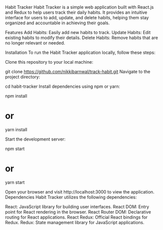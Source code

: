 Habit Tracker
Habit Tracker is a simple web application built with React.js and Redux to help users track their daily habits. It provides an intuitive interface for users to add, update, and delete habits, helping them stay organized and accountable in achieving their goals.

Features
Add Habits: Easily add new habits to track.
Update Habits: Edit existing habits to modify their details.
Delete Habits: Remove habits that are no longer relevant or needed.

Installation
To run the Habit Tracker application locally, follow these steps:

Clone this repository to your local machine:

git clone https://github.com/nikkibarnwal/track-habit.git
Navigate to the project directory:


cd habit-tracker
Install dependencies using npm or yarn:

npm install
# or
yarn install

Start the development server:

npm start
# or
yarn start

Open your browser and visit http://localhost:3000 to view the application.
Dependencies
Habit Tracker utilizes the following dependencies:

React: JavaScript library for building user interfaces.
React DOM: Entry point for React rendering in the browser.
React Router DOM: Declarative routing for React applications.
React Redux: Official React bindings for Redux.
Redux: State management library for JavaScript applications.

